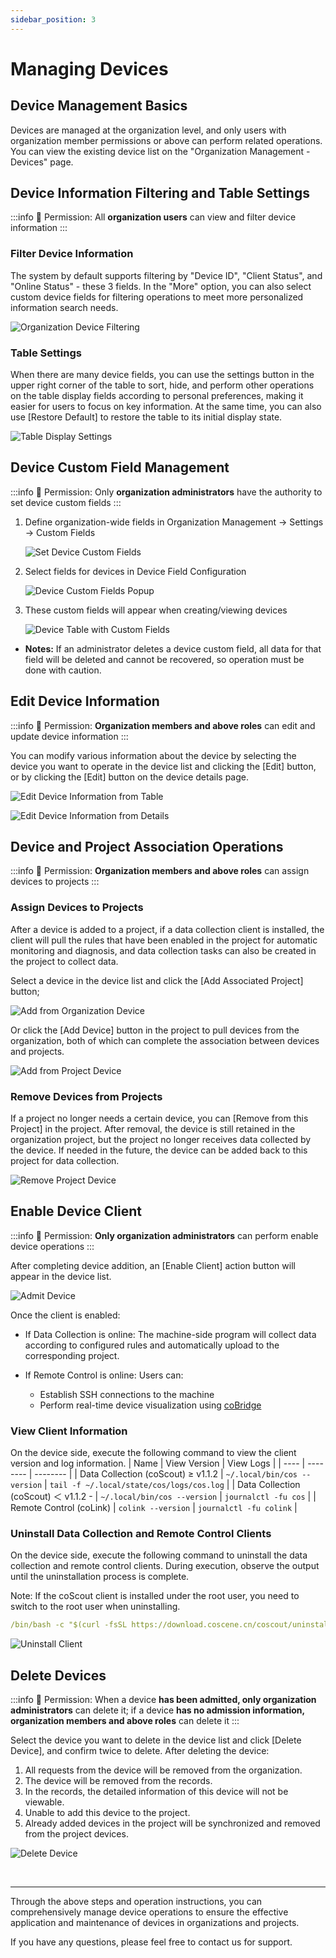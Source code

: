 ```yaml
---
sidebar_position: 3
---
```


# Managing Devices

## Device Management Basics

Devices are managed at the organization level, and only users with organization member permissions or above can perform related operations. You can view the existing device list on the "Organization Management - Devices" page.

## Device Information Filtering and Table Settings

:::info
🤖 Permission: All **organization users** can view and filter device information
:::

### Filter Device Information

The system by default supports filtering by "Device ID", "Client Status", and "Online Status" - these 3 fields. In the "More" option, you can also select custom device fields for filtering operations to meet more personalized information search needs.

![Organization Device Filtering](./img/4-3-device-filter.png)

### Table Settings

When there are many device fields, you can use the settings button in the upper right corner of the table to sort, hide, and perform other operations on the table display fields according to personal preferences, making it easier for users to focus on key information. At the same time, you can also use [Restore Default] to restore the table to its initial display state.

![Table Display Settings](./img/4-3-device-table-setting.png)

## Device Custom Field Management

:::info
🤖 Permission: Only **organization administrators** have the authority to set device custom fields
:::

1. Define organization-wide fields in Organization Management → Settings → Custom Fields

    ![Set Device Custom Fields](./img/4-3-setting-device-fields.png)

2. Select fields for devices in Device Field Configuration

    ![Device Custom Fields Popup](./img/4-3-fields-popup.png)

3. These custom fields will appear when creating/viewing devices
    
    ![Device Table with Custom Fields](./img/4-3-device-table-fields.png)

- **Notes:** If an administrator deletes a device custom field, all data for that field will be deleted and cannot be recovered, so operation must be done with caution.

## Edit Device Information

:::info
🤖 Permission: **Organization members and above roles** can edit and update device information
:::

You can modify various information about the device by selecting the device you want to operate in the device list and clicking the [Edit] button, or by clicking the [Edit] button on the device details page.

![Edit Device Information from Table](./img/4-3-device-table-edit.png)

![Edit Device Information from Details](./img/4-3-device-details-edit.png)

## Device and Project Association Operations

:::info
🤖 Permission: **Organization members and above roles** can assign devices to projects
:::

### Assign Devices to Projects

After a device is added to a project, if a data collection client is installed, the client will pull the rules that have been enabled in the project for automatic monitoring and diagnosis, and data collection tasks can also be created in the project to collect data.

Select a device in the device list and click the [Add Associated Project] button;

![Add from Organization Device](./img/4-3-device-add-project-01.png)

Or click the [Add Device] button in the project to pull devices from the organization, both of which can complete the association between devices and projects.

![Add from Project Device](./img/4-3-device-add-project-02.png)

### Remove Devices from Projects

If a project no longer needs a certain device, you can [Remove from this Project] in the project. After removal, the device is still retained in the organization project, but the project no longer receives data collected by the device. If needed in the future, the device can be added back to this project for data collection.

![Remove Project Device](./img/4-3-delete-project-device.png)

## Enable Device Client

:::info
🤖 Permission: **Only organization administrators** can perform enable device operations
:::

After completing device addition, an [Enable Client] action button will appear in the device list.

![Admit Device](./img/4-3-access-device.png)

Once the client is enabled:

- If Data Collection is online:
    The machine-side program will collect data according to configured rules and automatically upload to the corresponding project.

- If Remote Control is online:
    Users can:
    - Establish SSH connections to the machine
    - Perform real-time device visualization using [coBridge](https://github.com/coscene-io/coBridge)

### View Client Information


On the device side, execute the following command to view the client version and log information.
| Name | View Version | View Logs |
| ---- | -------- | -------- |
| Data Collection (coScout) ≥ v1.1.2 | `~/.local/bin/cos --version` | `tail -f ~/.local/state/cos/logs/cos.log` |
| Data Collection (coScout) ＜ v1.1.2 - | `~/.local/bin/cos --version` | `journalctl -fu cos` |
| Remote Control (coLink) | `colink --version` | `journalctl -fu colink` |

### Uninstall Data Collection and Remote Control Clients

On the device side, execute the following command to uninstall the data collection and remote control clients. During execution, observe the output until the uninstallation process is complete.

Note: If the coScout client is installed under the root user, you need to switch to the root user when uninstalling.

```yaml
/bin/bash -c "$(curl -fsSL https://download.coscene.cn/coscout/uninstall_en.sh)"
```

![Uninstall Client](./img/4-3-unload-1.png)

## Delete Devices

:::info
🤖 Permission: When a device **has been admitted, only organization administrators** can delete it; if a device **has no admission information, organization members and above roles** can delete it
:::

Select the device you want to delete in the device list and click [Delete Device], and confirm twice to delete. After deleting the device:

1. All requests from the device will be removed from the organization.
2. The device will be removed from the records.
3. In the records, the detailed information of this device will not be viewable.
4. Unable to add this device to the project.
5. Already added devices in the project will be synchronized and removed from the project devices.

![Delete Device](./img/4-3-device-delete.png)

<br />

---

Through the above steps and operation instructions, you can comprehensively manage device operations to ensure the effective application and maintenance of devices in organizations and projects.

If you have any questions, please feel free to contact us for support.
